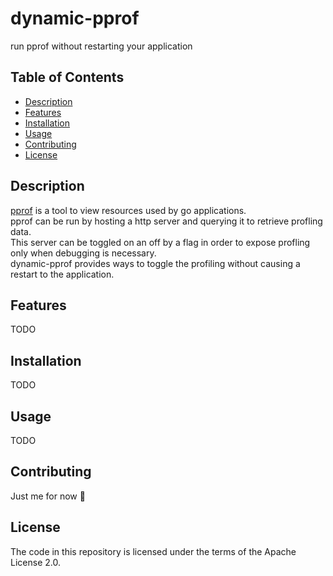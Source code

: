 # dynamic-pprof
run pprof without restarting your application

## Table of Contents

- [Description](#description)
- [Features](#features)
- [Installation](#installation)
- [Usage](#usage)
- [Contributing](#contributing)
- [License](#license)

## Description

[pprof](https://github.com/google/pprof) is a tool to view resources used by go applications. <br>
pprof can be run by hosting a http server and querying it to retrieve profling data. <br>
This server can be toggled on an off by a flag in order to expose profling only when debugging is necessary. <br>
dynamic-pprof provides ways to toggle the profiling without causing a restart to the application. <br>

## Features

TODO

## Installation

TODO

## Usage

TODO

## Contributing

Just me for now 🙂

## License

The code in this repository is licensed under the terms of the Apache License 2.0.
